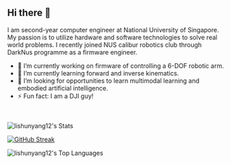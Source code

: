 ## Hi there 👋

I am second-year computer engineer at National University of Singapore. 
My passion is to utilize hardware and software technologies to solve real world problems.
I recently joined NUS calibur robotics club through DarkNus programme as a firmware engineer. 

- 🔭 I’m currently working on firmware of controlling a 6-DOF robotic arm. 
- 🌱 I’m currently learning forward and inverse kinematics.
- 🤔 I’m looking for opportunities to learn multimodal learning and embodied artificial intelligence.
- ⚡ Fun fact: I am a DJI guy!

<br>
  
![lishunyang12's Stats](https://github-readme-stats.vercel.app/api?username=lishunyang12&theme=default&show_icons=true&hide_border=true&count_private=true)


[![GitHub Streak](https://streak-stats.vercel.app?user=lishunyang12)](https://git.io/streak-stats)


![lishunyang12's Top Languages](https://github-readme-stats.vercel.app/api/top-langs/?username=lishunyang12&theme=default&show_icons=true&hide_border=true&layout=compact)







<!--
**lishunyang12/lishunyang12** is a ✨ _special_ ✨ repository because its `README.md` (this file) appears on your GitHub profile.
Here are some ideas to get you started:

- 🔭 I’m currently working on ...
- 🌱 I’m currently learning ...
- 👯 I’m looking to collaborate on ...
- 🤔 I’m looking for help with ...
- 💬 Ask me about ...
- 📫 How to reach me: ...
- 😄 Pronouns: ...
- ⚡ Fun fact: ...
-->
